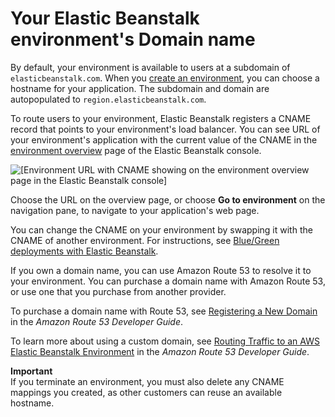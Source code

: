 # Your Elastic Beanstalk environment's Domain name<a name="customdomains"></a>

By default, your environment is available to users at a subdomain of `elasticbeanstalk.com`\. When you [create an environment](using-features.environments.md), you can choose a hostname for your application\. The subdomain and domain are autopopulated to `region.elasticbeanstalk.com`\.

To route users to your environment, Elastic Beanstalk registers a CNAME record that points to your environment's load balancer\. You can see URL of your environment's application with the current value of the CNAME in the [environment overview](environments-console.md#environments-dashboard) page of the Elastic Beanstalk console\.

![\[Environment URL with CNAME showing on the environment overview page in the Elastic Beanstalk console\]](http://docs.aws.amazon.com/elasticbeanstalk/latest/dg/images/environment-management-dashboard-url.png)

Choose the URL on the overview page, or choose **Go to environment** on the navigation pane, to navigate to your application's web page\.

You can change the CNAME on your environment by swapping it with the CNAME of another environment\. For instructions, see [Blue/Green deployments with Elastic Beanstalk](using-features.CNAMESwap.md)\.

If you own a domain name, you can use Amazon Route 53 to resolve it to your environment\. You can purchase a domain name with Amazon Route 53, or use one that you purchase from another provider\. 

To purchase a domain name with Route 53, see [Registering a New Domain](https://docs.aws.amazon.com/Route53/latest/DeveloperGuide/domain-register.html) in the *Amazon Route 53 Developer Guide*\.

To learn more about using a custom domain, see [Routing Traffic to an AWS Elastic Beanstalk Environment](https://docs.aws.amazon.com/Route53/latest/DeveloperGuide/routing-to-beanstalk-environment.html) in the *Amazon Route 53 Developer Guide*\.

**Important**  
If you terminate an environment, you must also delete any CNAME mappings you created, as other customers can reuse an available hostname\.